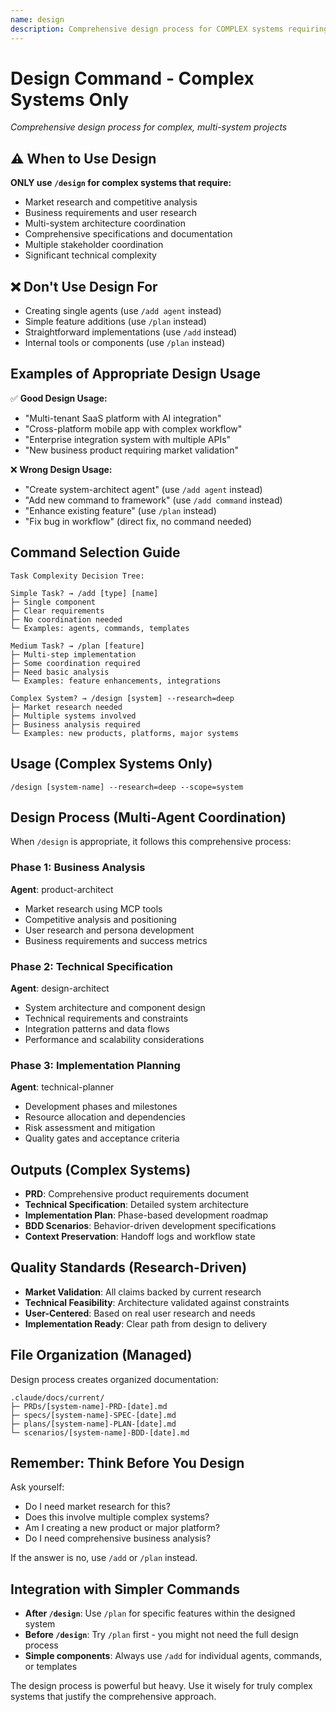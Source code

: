 ```yaml
---
name: design
description: Comprehensive design process for COMPLEX systems requiring market research, competitive analysis, and multi-agent coordination. Use sparingly for high-complexity projects only.
---
```


# Design Command - Complex Systems Only

_Comprehensive design process for complex, multi-system projects_

## ⚠️ When to Use Design

**ONLY use `/design` for complex systems that require:**

- Market research and competitive analysis
- Business requirements and user research
- Multi-system architecture coordination
- Comprehensive specifications and documentation
- Multiple stakeholder coordination
- Significant technical complexity

## ❌ Don't Use Design For

- Creating single agents (use `/add agent` instead)
- Simple feature additions (use `/plan` instead)
- Straightforward implementations (use `/add` instead)
- Internal tools or components (use `/plan` instead)

## Examples of Appropriate Design Usage

✅ **Good Design Usage:**

- "Multi-tenant SaaS platform with AI integration"
- "Cross-platform mobile app with complex workflow"
- "Enterprise integration system with multiple APIs"
- "New business product requiring market validation"

❌ **Wrong Design Usage:**

- "Create system-architect agent" (use `/add agent` instead)
- "Add new command to framework" (use `/add command` instead)
- "Enhance existing feature" (use `/plan` instead)
- "Fix bug in workflow" (direct fix, no command needed)

## Command Selection Guide

```
Task Complexity Decision Tree:

Simple Task? → /add [type] [name]
├─ Single component
├─ Clear requirements
├─ No coordination needed
└─ Examples: agents, commands, templates

Medium Task? → /plan [feature]
├─ Multi-step implementation
├─ Some coordination required
├─ Need basic analysis
└─ Examples: feature enhancements, integrations

Complex System? → /design [system] --research=deep
├─ Market research needed
├─ Multiple systems involved
├─ Business analysis required
└─ Examples: new products, platforms, major systems
```

## Usage (Complex Systems Only)

```
/design [system-name] --research=deep --scope=system
```

## Design Process (Multi-Agent Coordination)

When `/design` is appropriate, it follows this comprehensive process:

### Phase 1: Business Analysis

**Agent**: product-architect

- Market research using MCP tools
- Competitive analysis and positioning
- User research and persona development
- Business requirements and success metrics

### Phase 2: Technical Specification

**Agent**: design-architect

- System architecture and component design
- Technical requirements and constraints
- Integration patterns and data flows
- Performance and scalability considerations

### Phase 3: Implementation Planning

**Agent**: technical-planner

- Development phases and milestones
- Resource allocation and dependencies
- Risk assessment and mitigation
- Quality gates and acceptance criteria

## Outputs (Complex Systems)

- **PRD**: Comprehensive product requirements document
- **Technical Specification**: Detailed system architecture
- **Implementation Plan**: Phase-based development roadmap
- **BDD Scenarios**: Behavior-driven development specifications
- **Context Preservation**: Handoff logs and workflow state

## Quality Standards (Research-Driven)

- **Market Validation**: All claims backed by current research
- **Technical Feasibility**: Architecture validated against constraints
- **User-Centered**: Based on real user research and needs
- **Implementation Ready**: Clear path from design to delivery

## File Organization (Managed)

Design process creates organized documentation:

```
.claude/docs/current/
├─ PRDs/[system-name]-PRD-[date].md
├─ specs/[system-name]-SPEC-[date].md
├─ plans/[system-name]-PLAN-[date].md
└─ scenarios/[system-name]-BDD-[date].md
```

## Remember: Think Before You Design

Ask yourself:

- Do I need market research for this?
- Does this involve multiple complex systems?
- Am I creating a new product or major platform?
- Do I need comprehensive business analysis?

If the answer is no, use `/add` or `/plan` instead.

## Integration with Simpler Commands

- **After `/design`**: Use `/plan` for specific features within the designed system
- **Before `/design`**: Try `/plan` first - you might not need the full design process
- **Simple components**: Always use `/add` for individual agents, commands, or templates

The design process is powerful but heavy. Use it wisely for truly complex systems that justify the comprehensive approach.
